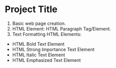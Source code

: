 # Project Title
1. Basic web page creation.
1. HTML Element: HTML Paragraph Tag/Element.
1. Text Formatting HTML Elements:
- HTML Bold Text Element
- HTML Strong Importance Text Element
- HTML Italic Text Element
- HTML Emphasized Text Element